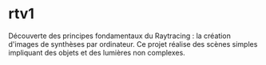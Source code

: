 # rtv1
Découverte des principes fondamentaux du Raytracing : la création d'images de synthèses par ordinateur. Ce projet réalise des scènes simples impliquant des objets et des lumières non complexes.

